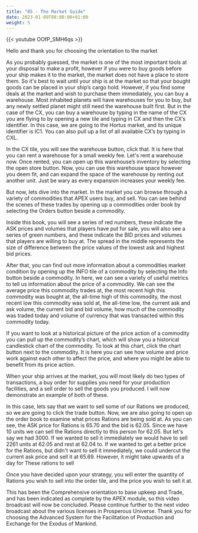 ```yaml
---
title: "05 - The Market Guide"
date: 2023-01-09T08:00:00+01:00
weight: 5
---
```


{{< youtube OOfP_SMH6qs >}}

Hello and thank you for choosing the orientation to the market

As you probably guessed, the market is one of the most important tools at your disposal to make a profit, however if you were to buy goods before your ship makes it to the market, the market does not have a place to store them. So it's best to wait until your ship is at the market so that your bought goods can be placed in your ship’s cargo hold. However, if you find some deals at the market and wish to purchase them immediately, you can buy a warehouse. Most inhabited planets will have warehouses for you to buy, but any newly settled planet might still need the warehouse built first. But in the case of the CX, you can buy a warehouse by typing in the name of the CX you are flying to by opening a new tile and typing in CX and then the CX’s identifier. In this case, we are going to the Hortus market, and its unique identifier is IC1. You can also pull up a list of all available CX’s by typing in CXL.

In the CX tile, you will see the warehouse button, click that. It is here that you can rent a warehouse for a small weekly fee. Let's rent a warehouse now. Once rented, you can open up this warehouse’s inventory by selecting the open store button. Now, you can use this warehouse space however you deem fit, and can expand the space of the warehouse by renting out another unit. Just be wary as every expansion increases your weekly fee.

But now, lets dive into the market. In the market you can browse through a variety of commodities that APEX users buy, and sell. You can see behind the scenes of these trades by opening up a commodities order book by selecting the Orders button beside a commodity.

Inside this book, you will see a series of red numbers, these indicate the ASK prices and volumes that players have put for sale, you will also see a series of green numbers, and these indicate the BID prices and volumes that players are willing to buy at. The spread in the middle represents the size of difference between the price values of the lowest ask and highest bid prices.

After that, you can find out more information about a commodities market condition by opening up the INFO tile of a commodity by selecting the Info button beside a commodity. In here, we can see a variety of useful metrics to tell us information about the price of a commodity. We can see the average price this commodity trades at, the most recent high this commodity was bought at, the all-time high of this commodity, the most recent low this commodity was sold at, the all-time low, the current ask and ask volume, the current bid and bid volume, how much of the commodity was traded today and volume of currency that was transacted within this commodity today.

If you want to look at a historical picture of the price action of a commodity you can pull up the commodity’s chart, which will show you a historical candlestick chart of the commodity. To look at this chart, click the chart button next to the commodity. It is here you can see how volume and price work against each other to affect the price, and where you might be able to benefit from its price action.

When your ship arrives at the market, you will most likely do two types of transactions, a buy order for supplies you need for your production facilities, and a sell order to sell the goods you produced. I will now demonstrate an example of both of these.

In this case, lets say that we want to sell some of our Rations we produced, so we are going to click the trade button. Now, we are also going to open up the order book to examine what prices Rations are being sold at. As you can see, the ASK price for Rations is 65.70 and the bid is 62.05. Since we have 10 units we can sell the Rations directly to this person for 62.05. But let's say we had 3000. If we wanted to sell it immediately we would have to sell 2261 units at 62.05 and rest at 62.04 to. If we wanted to get a better price for the Rations, but didn't want to sell it immediately, we could undercut the current ask price and sell it at 65.69. However, it might take upwards of a day for These rations to sell

Once you have decided upon your strategy, you will enter the quantity of Rations  you wish to sell into the order tile, and the price you wish to sell it at.

This has been the Comprehensive orientation to base upkeep and Trade, and has been indicated as complete by the APEX module, so this video broadcast will now be concluded. Please continue further to the next video broadcast about the various licenses in Prosperous Universe. Thank you for choosing the Advanced System for the Facilitation of Production and Exchange for the Exodus of Mankind.